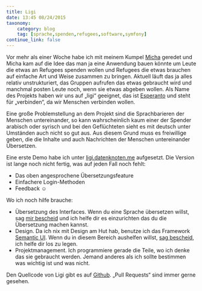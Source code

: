 ```yaml
---
title: Ligi
date: 13:45 08/24/2015
taxonomy:
    category: blog
    tag: [sprache,spenden,refugees,software,symfony]
continue_link: false
---
```


Vor mehr als einer Woche habe ich mit meinem Kumpel [Micha](https://micha.stoecker.me/) geredet und Micha kam auf die Idee das man ja eine Anwendung bauen könnte um Leute die etwas an Refugees spenden wollen und Refugees die etwas brauchen auf einfache Art und Weise zusammen zu bringen. Aktuell läuft das ja alles relativ unstrukturiert, das Gruppen aufrufen das etwas gebraucht wird und manchmal posten Leute noch, wenn sie etwas abgeben wollen. Als Name des Projekts haben wir uns auf „ligi“ geeignet, das ist [Esperanto](https://de.wikipedia.org/wiki/Esperanto) und steht für „verbinden“, da wir Menschen verbinden wollen.

Eine große Problemstellung an dem Projekt sind die Sprachbarieren der Menschen untereinander, so kann wahrscheinlich kaum einer der Spender arabisch oder syrisch und bei den Geflüchteten sieht es mit deutsch unter Umständen auch nicht so gut aus. Aus diesem Grund muss es freiwillige geben, die die Inhalte und auch Nachrichten der Menschen untereinander Übersetzen.

Eine erste Demo habe ich unter [ligi.datenknoten.me](https://ligi.datenknoten.me) aufgesetzt. Die Version ist lange noch nicht fertig, was auf jeden Fall noch fehlt:

  - Das oben angesprochene Übersetzungsfeature
  - Einfachere Login-Methoden
  - Feedback ☺
  
Wo ich noch hilfe brauche:

  - Übersetzung des Interfaces. Wenn du eine Sprache übersetzen willst, sag [mir bescheid](/uebermich) und ich helfe dir es einzurichten das du die Übersetzung machen kannst. 
  - Design. Da ich nix mit Design am Hut hab, benutze ich das Framework [Semantic UI](http://semantic-ui.com). Wenn du in diesem Bereich aushelfen willst, [sag bescheid](/uebermich), ich helfe dir los zu legen.
  - Projektmanagement. Ich programmiere gerade die Teile, wo ich denke das sie gebraucht werden. Jemand anderes als ich sollte bestimmen was wichtig ist und was nicht.
  
Den Quellcode von Ligi gibt es auf [Github](https://github.com/datenknoten/ligi/). „Pull Requests“ sind immer gerne gesehen.
